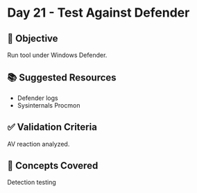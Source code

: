 # Day 21 - Test Against Defender

## 🎯 Objective
Run tool under Windows Defender.

## 📚 Suggested Resources
- Defender logs
- Sysinternals Procmon

## ✅ Validation Criteria
AV reaction analyzed.

## 🧠 Concepts Covered
Detection testing
